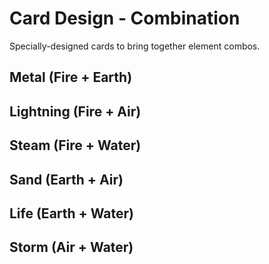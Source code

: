 # Card Design - Combination

Specially-designed cards to bring together element combos.



## Metal (Fire + Earth)

## Lightning (Fire + Air)

## Steam (Fire + Water)

## Sand (Earth + Air)

## Life (Earth + Water)

## Storm (Air + Water)

